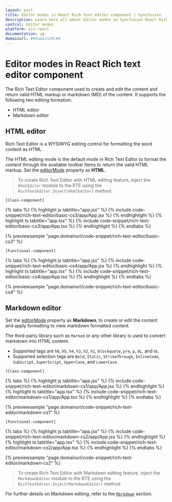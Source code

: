 ```yaml
---
layout: post
title: Editor modes in React Rich text editor component | Syncfusion
description: Learn here all about Editor modes in Syncfusion React Rich text editor component of Syncfusion Essential JS 2 and more.
control: Editor modes 
platform: ej2-react
documentation: ug
domainurl: ##DomainURL##
---
```


# Editor modes in React Rich text editor component

The Rich Text Editor component used to create and edit the content and return valid HTML markup or markdown (MD) of the content. It supports the following two editing formation.

* HTML editor
* Markdown editor

## HTML editor

Rich Text Editor is a WYSIWYG editing control for formatting the word content as HTML.

The HTML editing mode is the default mode in Rich Text Editor to format the content through the available toolbar items to return the valid HTML markup. Set the [editorMode](https://ej2.syncfusion.com/angular/documentation/api/rich-text-editor/#editormode) property as **HTML**.

> To create Rich Text Editor with HTML editing feature, inject the `HtmlEditor` module to the RTE using the `RichTextEditor.Inject(HtmlEditor)` method.

`[Class-component]`

{% tabs %}
{% highlight js tabtitle="app.jsx" %}
{% include code-snippet/rich-text-editor/basic-cs3/app/App.jsx %}
{% endhighlight %}
{% highlight ts tabtitle="app.tsx" %}
{% include code-snippet/rich-text-editor/basic-cs3/app/App.tsx %}
{% endhighlight %}
{% endtabs %}

 {% previewsample "page.domainurl/code-snippet/rich-text-editor/basic-cs3" %}

`[Functional-component]`

{% tabs %}
{% highlight js tabtitle="app.jsx" %}
{% include code-snippet/rich-text-editor/basic-cs4/app/App.jsx %}
{% endhighlight %}
{% highlight ts tabtitle="app.tsx" %}
{% include code-snippet/rich-text-editor/basic-cs4/app/App.tsx %}
{% endhighlight %}
{% endtabs %}

 {% previewsample "page.domainurl/code-snippet/rich-text-editor/basic-cs4" %}

## Markdown editor

Set the [editorMode](https://ej2.syncfusion.com/angular/documentation/api/rich-text-editor/#editormode) property as **Markdown**, to create or edit the content and apply formatting to view markdown formatted content.

The third-party library such as `Marked` or any other library is used to convert markdown into HTML content.

* Supported tags are `h6`, `h5`, `h4`, `h3`, `h2`, `h1`, `blockquote`, `pre`, `p`, `OL`, and `UL`.
* Supported selection tags are `Bold`, `Italic`, `StrikeThrough`, `InlineCode`, `SubScript`, `SuperScript`, `UpperCase`, and `LowerCase`.

`[Class-component]`

{% tabs %}
{% highlight js tabtitle="app.jsx" %}
{% include code-snippet/rich-text-editor/markdown-cs1/app/App.jsx %}
{% endhighlight %}
{% highlight ts tabtitle="app.tsx" %}
{% include code-snippet/rich-text-editor/markdown-cs1/app/App.tsx %}
{% endhighlight %}
{% endtabs %}

 {% previewsample "page.domainurl/code-snippet/rich-text-editor/markdown-cs1" %}

`[Functional-component]`

{% tabs %}
{% highlight js tabtitle="app.jsx" %}
{% include code-snippet/rich-text-editor/markdown-cs2/app/App.jsx %}
{% endhighlight %}
{% highlight ts tabtitle="app.tsx" %}
{% include code-snippet/rich-text-editor/markdown-cs2/app/App.tsx %}
{% endhighlight %}
{% endtabs %}

 {% previewsample "page.domainurl/code-snippet/rich-text-editor/markdown-cs2" %}

> To create Rich Text Editor with Markdown editing feature, inject the `MarkdownEditor` module to the RTE using the `RichTextEditor.Inject(MarkdownEditor)` method.

For further details on Markdown editing, refer to the [`Markdown`](/rich-text-editor/markdown.html) section.